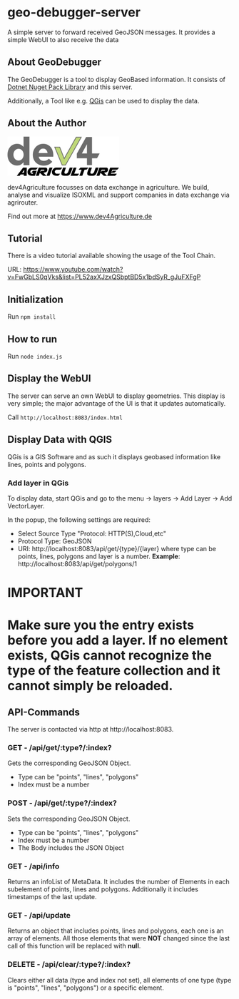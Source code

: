 # geo-debugger-server
A simple server to forward received GeoJSON messages. It provides a simple WebUI to also receive the data

## About GeoDebugger

The GeoDebugger is a tool to display GeoBased information. It consists of [Dotnet Nuget Pack Library](https://github.com/dev4Agriculture/geo-debugger-lib-dotnet)
 and this server.

Additionally, a Tool like e.g. [QGis](https://qgis.org/de/site/) can be used to display the data.


## About the Author
![dev4Agriculture](resources/banner_dev4ag.png)

dev4Agriculture focusses on data exchange in agriculture. We build, analyse and visualize ISOXML and support companies in data exchange via agrirouter.

Find out more at https://www.dev4Agriculture.de

## Tutorial

There is a video tutorial available showing the usage of the Tool Chain.

URL: https://www.youtube.com/watch?v=FwGbLS0qVks&list=PL52axXJzxQSbptBD5x1bdSyR_gJuFXFgP


## Initialization

Run ```npm install```

## How to run
Run ```node index.js```


## Display the WebUI

The server can serve an own WebUI to display geometries. This display is very simple; the major advantage of the UI is that it updates automatically.

Call ```http://localhost:8083/index.html```

## Display Data with QGIS

QGis is a GIS Software and as such it displays geobased information like lines, points and polygons.

### Add layer in QGis

To display data, start QGis and go to the menu -> layers -> Add Layer -> Add VectorLayer. 

In the popup, the following settings are required:

- Select Source Type "Protocol: HTTP(S),Cloud,etc"
- Protocol Type: GeoJSON
- URI: http://localhost:8083/api/get/{type}/{layer} where type can be points, lines, polygons and layer is a number.
    **Example**: http://localhost:8083/api/get/polygons/1 

**IMPORTANT**
=====
Make sure you the entry exists **before** you add a layer. If no element exists, QGis cannot recognize the type of the feature collection and it cannot simply be reloaded. 
=====

## API-Commands 

The server is contacted via http at http://localhost:8083.

### GET - /api/get/:type?/:index?

Gets the corresponding GeoJSON Object.

- Type can be "points", "lines", "polygons"
- Index must be a number

### POST - /api/get/:type?/:index?

Sets the corresponding GeoJSON Object.

- Type can be "points", "lines", "polygons"
- Index must be a number
- The Body includes the JSON Object

### GET - /api/info

Returns an infoList of MetaData. It includes the number of Elements in each subelement of points, lines and polygons.
Additionally it includes timestamps of the last update.

### GET - /api/update

Returns an object that includes points, lines and polygons, each one is an array of elements.
All those elements that were **NOT** changed since the last call of this function will be replaced with **null**.

### DELETE - /api/clear/:type?/:index?

Clears either all data (type and index not set), all elements of one type (type is "points", "lines", "polygons") or a specific element.

